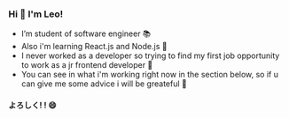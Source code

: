 ### Hi 👋 I'm Leo!

-  I’m student of software engineer :books:
-  Also i'm learning React.js and Node.js :muscle:
-  I never worked as a developer so trying to find my first job opportunity to work as a jr frontend developer :hatching_chick:
-  You can see in what i'm working right now in the section below, so if u can give me some advice i will be greateful :pray:


#### よろしく! ! :smile:
